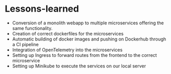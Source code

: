 # Lessons-learned

- Conversion of a monolith webapp to multiple microservices offering the same functionality.
- Creation of correct dockerfiles for the microservices
- Automatic building of docker images and pushing on Dockerhub through a CI pipeline
- Integration of OpenTelemetry into the microservices
- Setting up Ingress to forward routes from the frontend to the correct microservice
- Setting up Minikube to execute the services on our local server
